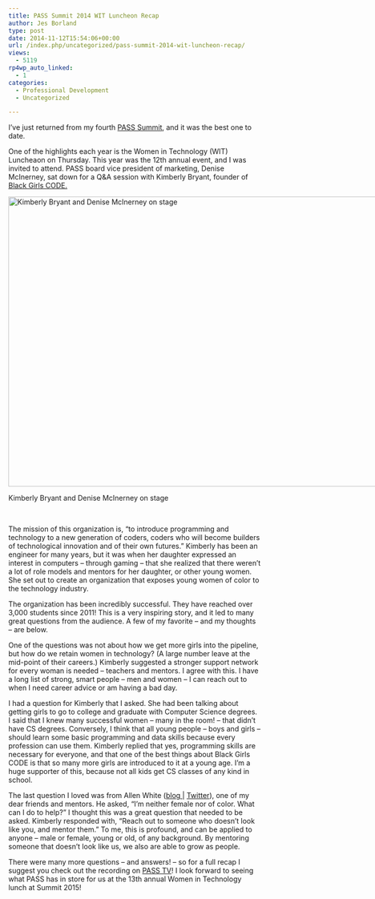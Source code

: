```yaml
---
title: PASS Summit 2014 WIT Luncheon Recap
author: Jes Borland
type: post
date: 2014-11-12T15:54:06+00:00
url: /index.php/uncategorized/pass-summit-2014-wit-luncheon-recap/
views:
  - 5119
rp4wp_auto_linked:
  - 1
categories:
  - Professional Development
  - Uncategorized

---
```

I&#8217;ve just returned from my fourth <a href="http://sqlpass.org/summit" target="_blank">PASS Summit</a>, and it was the best one to date.

One of the highlights each year is the Women in Technology (WIT) Luncheaon on Thursday. This year was the 12th annual event, and I was invited to attend. PASS board vice president of marketing, Denise McInerney, sat down for a Q&A session with Kimberly Bryant, founder of <a href="http://www.blackgirlscode.com/" target="_blank">Black Girls CODE.</a>

<div id="attachment_3063" style="width: 1034px" class="wp-caption aligncenter">
  <a href="/wp-content/uploads/2014/11/WIT-lunch.jpg"><img class="size-large wp-image-3063" src="/wp-content/uploads/2014/11/WIT-lunch-1024x579.jpg" alt="Kimberly Bryant and Denise McInerney on stage" width="1024" height="579" srcset="/wp-content/uploads/2014/11/WIT-lunch-1024x579.jpg 1024w, /wp-content/uploads/2014/11/WIT-lunch-300x169.jpg 300w" sizes="(max-width: 1024px) 100vw, 1024px" /></a>
  
  <p class="wp-caption-text">
    Kimberly Bryant and Denise McInerney on stage
  </p>
</div>

&nbsp;

The mission of this organization is, &#8220;to introduce programming and technology to a new generation of coders, coders who will become builders of technological innovation and of their own futures.&#8221; Kimberly has been an engineer for many years, but it was when her daughter expressed an interest in computers &#8211; through gaming &#8211; that she realized that there weren&#8217;t a lot of role models and mentors for her daughter, or other young women. She set out to create an organization that exposes young women of color to the technology industry.

The organization has been incredibly successful. They have reached over 3,000 students since 2011! This is a very inspiring story, and it led to many great questions from the audience. A few of my favorite &#8211; and my thoughts &#8211; are below.

One of the questions was not about how we get more girls into the pipeline, but how do we retain women in technology? (A large number leave at the mid-point of their careers.) Kimberly suggested a stronger support network for every woman is needed &#8211; teachers and mentors. I agree with this. I have a long list of strong, smart people &#8211; men and women &#8211; I can reach out to when I need career advice or am having a bad day.

I had a question for Kimberly that I asked. She had been talking about getting girls to go to college and graduate with Computer Science degrees. I said that I knew many successful women &#8211; many in the room! &#8211; that didn&#8217;t have CS degrees. Conversely, I think that all young people &#8211; boys and girls &#8211; should learn some basic programming and data skills because every profession can use them. Kimberly replied that yes, programming skills are necessary for everyone, and that one of the best things about Black Girls CODE is that so many more girls are introduced to it at a young age. I&#8217;m a huge supporter of this, because not all kids get CS classes of any kind in school.

The last question I loved was from Allen White (<a href="http://sqlblog.com/blogs/allen_white/default.aspx" target="_blank">blog </a>| <a href="https://twitter.com/SQLRunr" target="_blank">Twitter</a>), one of my dear friends and mentors. He asked, &#8220;I&#8217;m neither female nor of color. What can I do to help?&#8221; I thought this was a great question that needed to be asked. Kimberly responded with, &#8220;Reach out to someone who doesn&#8217;t look like you, and mentor them.&#8221; To me, this is profound, and can be applied to anyone &#8211; male or female, young or old, of any background. By mentoring someone that doesn&#8217;t look like us, we also are able to grow as people.

There were many more questions &#8211; and answers! &#8211; so for a full recap I suggest you check out the recording on <a href="http://www.sqlpass.org/summit/2014/PASStv.aspx?watch=kHzweanJVz4" target="_blank">PASS TV</a>! I look forward to seeing what PASS has in store for us at the 13th annual Women in Technology lunch at Summit 2015!